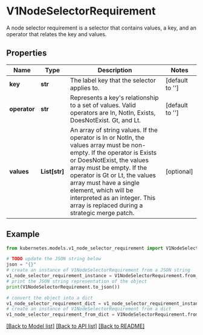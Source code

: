 # V1NodeSelectorRequirement

A node selector requirement is a selector that contains values, a key, and an operator that relates the key and values.

## Properties

Name | Type | Description | Notes
------------ | ------------- | ------------- | -------------
**key** | **str** | The label key that the selector applies to. | [default to '']
**operator** | **str** | Represents a key&#39;s relationship to a set of values. Valid operators are In, NotIn, Exists, DoesNotExist. Gt, and Lt. | [default to '']
**values** | **List[str]** | An array of string values. If the operator is In or NotIn, the values array must be non-empty. If the operator is Exists or DoesNotExist, the values array must be empty. If the operator is Gt or Lt, the values array must have a single element, which will be interpreted as an integer. This array is replaced during a strategic merge patch. | [optional] 

## Example

```python
from kubernetes.models.v1_node_selector_requirement import V1NodeSelectorRequirement

# TODO update the JSON string below
json = "{}"
# create an instance of V1NodeSelectorRequirement from a JSON string
v1_node_selector_requirement_instance = V1NodeSelectorRequirement.from_json(json)
# print the JSON string representation of the object
print(V1NodeSelectorRequirement.to_json())

# convert the object into a dict
v1_node_selector_requirement_dict = v1_node_selector_requirement_instance.to_dict()
# create an instance of V1NodeSelectorRequirement from a dict
v1_node_selector_requirement_from_dict = V1NodeSelectorRequirement.from_dict(v1_node_selector_requirement_dict)
```
[[Back to Model list]](../README.md#documentation-for-models) [[Back to API list]](../README.md#documentation-for-api-endpoints) [[Back to README]](../README.md)


